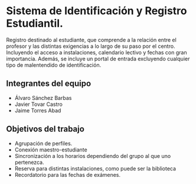 # Sistema de Identificación y Registro Estudiantil.
Registro destinado al estudiante, que comprende a la relación entre el profesor y las distintas
exigencias a lo largo de su paso por el centro. Incluyendo el acceso a instalaciones, calendario
lectivo y fechas con gran importancia. Además, se incluye un portal de entrada excluyendo cualquier 
tipo de malentendido de identificación.

## Integrantes del equipo

- Álvaro Sánchez Barbas
- Javier Tovar Castro
- Jaime Torres Abad

## Objetivos del trabajo
- Agrupación de perfiles.
- Conexión maestro-estudiante
-	Sincronización a los horarios dependiendo del grupo al que uno pertenezca.
-	Reserva para distintas instalaciones, como puede ser la biblioteca
-	Recordatorio para las fechas de exámenes.
